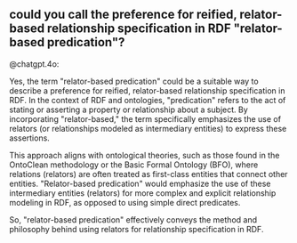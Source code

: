 
## could you call the preference for reified, relator-based relationship specification in RDF "relator-based predication"?

@chatgpt.4o:

Yes, the term "relator-based predication" could be a suitable way to describe a preference for reified, relator-based relationship specification in RDF. In the context of RDF and ontologies, "predication" refers to the act of stating or asserting a property or relationship about a subject. By incorporating "relator-based," the term specifically emphasizes the use of relators (or relationships modeled as intermediary entities) to express these assertions.

This approach aligns with ontological theories, such as those found in the OntoClean methodology or the Basic Formal Ontology (BFO), where relations (relators) are often treated as first-class entities that connect other entities. "Relator-based predication" would emphasize the use of these intermediary entities (relators) for more complex and explicit relationship modeling in RDF, as opposed to using simple direct predicates.

So, "relator-based predication" effectively conveys the method and philosophy behind using relators for relationship specification in RDF.

